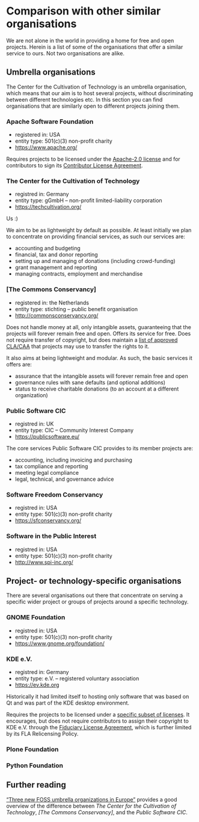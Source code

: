 # Comparison with other similar organisations

We are not alone in the world in providing a home for free and open projects. Herein is a list of some of the organisations that offer a similar service to ours. Not two organisations are alike.


## Umbrella organisations

The Center for the Cultivation of Technology is an umbrella organisation, which means that our aim is to host several projects, without discriminating between different technologies etc. In this section you can find organisations that are similarly open to different projects joining them.


### Apache Software Foundation

- registered in: USA
- entity type: 501(c)(3) non-profit charity
- <https://www.apache.org/>

Requires projects to be licensed under the [Apache-2.0 license][apache_2.0] and for contributors to sign its [Contributor License Agreement][apache_cla].

[apache_2.0]: http://apache.org/licenses/#2.0
[apache_cla]: http://apache.org/licenses/#clas


### The Center for the Cultivation of Technology

- registred in: Germany
- entity type: gGmbH – non-profit limited-liability corporation
- <https://techcultivation.org/>

Us :)

We aim to be as lightweight by default as possible. At least initially we plan to concentrate on providing financial services, as such our services are:

- accounting and budgeting
- financial, tax and donor reporting
- setting up and managing of donations (including crowd-funding)
- grant management and reporting
- managing contracts, employment and merchandise


### \[The Commons Conservancy\]

- registered in: the Netherlands
- entity type: stichting – public benefit organisation
- <http://commonsconservancy.org/>

Does not handle money at all, only intangible assets, guaranteeing that the projects will forever remain free and open. Offers its service for free. Does not require transfer of copyright, but does maintain a [list of approved CLA/CAA][tcc_ldw] that projects may use to transfer the rights to it.

It also aims at being lightweight and modular. As such, the basic services it offers are:

- assurance that the intangible assets will forever remain free and open
- governance rules with sane defaults (and optional additions)
- status to receive charitable donations (to an account at a different organization)


[tcc_ldw]: http://dracc.commonsconservancy.org/0013-LegalDocumentWhitelist/


### Public Software CIC

- registred in: UK
- entity type: CIC – Community Interest Company
- <https://publicsoftware.eu/>

The core services Public Software CIC provides to its member projects are:

- accounting, including invoicing and purchasing
- tax compliance and reporting
- meeting legal compliance
- legal, technical, and governance advice


### Software Freedom Conservancy

- registred in: USA
- entity type: 501(c)(3) non-profit charity
- <https://sfconservancy.org/>


### Software in the Public Interest

- registred in: USA
- entity type: 501(c)(3) non-profit charity
- <http://www.spi-inc.org/>


## Project- or technology-specific organisations

There are several organisations out there that concentrate on serving a specific wider project or groups of projects around a specific technology.


### GNOME Foundation

- registred in: USA
- entity type: 501(c)(3) non-profit charity
- <https://www.gnome.org/foundation/>


### KDE e.V.

- registred in: Germany
- entity type: e.V. – registered voluntary association
- <https://ev.kde.org>

Historically it had limited itself to hosting only software that was based on Qt and was part of the KDE desktop environment.

Requires the projects to be licensed under a [specific subset of licenses][kde_lp]. It encourages, but does not require contributors to assign their copyright to KDE e.V. through the [Fiduciary License Agreement][kde_fla], which is further limited by its FLA Relicensing Policy.

[kde_lp]: https://community.kde.org/Policies/Licensing_Policy
[kde_fla]: https://ev.kde.org/rules/fla.php


### Plone Foundation


### Python Foundation


## Further reading

[“Three new FOSS umbrella organizations in Europe”][lwn] provides a good overview of the difference between _The Center for the Cultivation of Technology_, _\[The Commons Conservancy\]_, and the _Public Software CIC_.

[lwn]: https://lwn.net/Articles/713073/
